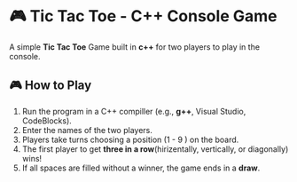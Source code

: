 # 🎮 Tic Tac Toe - C++ Console Game

A simple **Tic Tac Toe** Game built in **c++** for two players to play in the console.


## 🎮 How to Play

1. Run the program in a C++ compiller (e.g., **g++**, Visual Studio, CodeBlocks).
2. Enter the names of the two players.
3. Players take turns choosing a position (1 - 9 ) on the board.
4. The first player to get **three in a row**(hirizentally, vertically, or diagonally) wins!
5. If all spaces are filled without a winner, the game ends in a **draw**.
